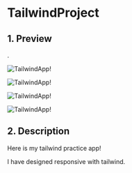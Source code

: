 # TailwindProject

## 1. Preview

.

![TailwindApp!](../img/one.png")

![TailwindApp!](./img/two.png")

![TailwindApp!](./img/three.png")

![TailwindApp!](./img/screen.png")


## 2. Description

Here is my tailwind practice app!

I have designed responsive with tailwind. 
